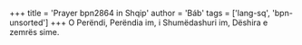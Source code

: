 +++
title = 'Prayer bpn2864 in Shqip'
author = 'Báb'
tags = ['lang-sq', 'bpn-unsorted']
+++
O Perëndi, Perëndia im, i Shumëdashuri im, Dëshira e zemrës sime.
